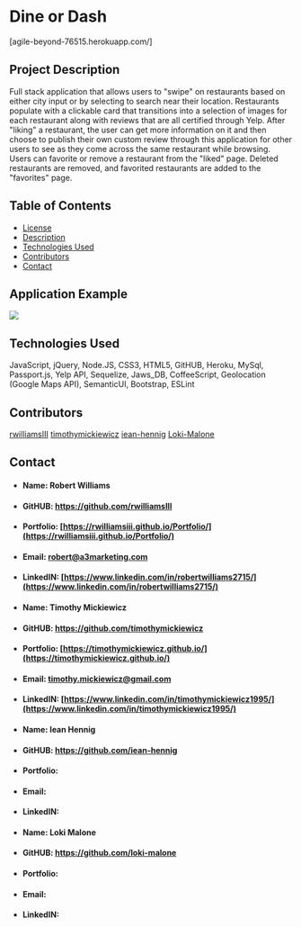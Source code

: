 # Dine or Dash
[agile-beyond-76515.herokuapp.com/]
## <h2 id="#description">Project Description</h2>
Full stack application that allows users to "swipe" on restaurants based on either city input or by selecting to search near their location. Restaurants populate with a clickable card that transitions into a selection of images for each restaurant along with reviews that are all certified through Yelp. After "liking" a restaurant, the user can get more information on it and then choose to publish their own custom review through this application for other users to see as they come across the same restaurant while browsing. Users can favorite or remove a restaurant from the "liked" page. Deleted restaurants are removed, and favorited restaurants are added to the "favorites" page. 

## Table of Contents

* <a href="#license">License</a>
* <a href="#description">Description</a>
* <a href="#technology">Technologies Used</a>
* <a href="#contributors">Contributors</a>
* <a href="#contact">Contact</a>

## <h2 id="example">Application Example</h2>
<img src="public/assets/application-example.gif">
    
## <h2 id="technology">Technologies Used</h2>
JavaScript, jQuery, Node.JS, CSS3, HTML5, GitHUB, Heroku, MySql, Passport.js, Yelp API, Sequelize, Jaws_DB, CoffeeScript, Geolocation (Google Maps API), SemanticUI, Bootstrap, ESLint

## <h2 id="contributors">Contributors</h2>
[rwilliamsIII](rwilliamsIII)
[timothymickiewicz](timothymickiewicz)
[iean-hennig](iean-hennig)
[Loki-Malone](Loki-Malone)

## <h2 id="contact">Contact</h2>

* #### Name: Robert Williams
* #### GitHUB: https://github.com/rwilliamsIII
* #### Portfolio: [https://rwilliamsiii.github.io/Portfolio/](https://rwilliamsiii.github.io/Portfolio/)
* #### Email: robert@a3marketing.com
* #### LinkedIN: [https://www.linkedin.com/in/robertwilliams2715/](https://www.linkedin.com/in/robertwilliams2715/)

* #### Name: Timothy Mickiewicz
* #### GitHUB: https://github.com/timothymickiewicz
* #### Portfolio: [https://timothymickiewicz.github.io/](https://timothymickiewicz.github.io/)
* #### Email: timothy.mickiewicz@gmail.com
* #### LinkedIN: [https://www.linkedin.com/in/timothymickiewicz1995/](https://www.linkedin.com/in/timothymickiewicz1995/)

* #### Name: Iean Hennig
* #### GitHUB: https://github.com/iean-hennig
* #### Portfolio: []()
* #### Email: 
* #### LinkedIN:

* #### Name: Loki Malone
* #### GitHUB: https://github.com/loki-malone
* #### Portfolio: []()
* #### Email: 
* #### LinkedIN: